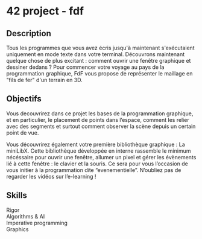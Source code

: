 # 42 project - fdf

## Description
Tous les programmes que vous avez écris jusqu'à maintenant s'exécutaient uniquement en mode texte dans votre terminal. Découvrons maintenant quelque chose de plus excitant : comment ouvrir une fenêtre graphique et dessiner dedans ? Pour commencer votre voyage au pays de la programmation graphique, FdF vous propose de représenter le maillage en "fils de fer" d'un terrain en 3D.

## Objectifs
Vous decouvrirez dans ce projet les bases de la programmation graphique, et en particulier, le placement de points dans l’espace, comment les relier avec des segments et surtout comment observer la scène depuis un certain point de vue.

Vous découvrirez également votre première bibliothèque graphique : La miniLibX. Cette bibliothèque développée en interne rassemble le minimum nécéssaire pour ouvrir une fenêtre, allumer un pixel et gérer les évènements lié à cette fenêtre : le clavier et la souris. Ce sera pour vous l’occasion de vous initier à la programmation dite “evenementielle”. N’oubliez pas de regarder les vidéos sur l’e-learning !

## Skills
Rigor  
Algorithms & AI  
Imperative programming  
Graphics  
